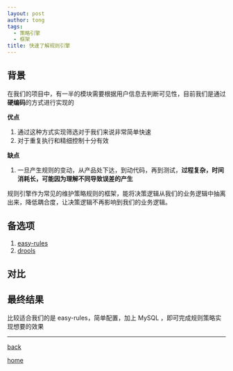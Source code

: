 ```yaml
---
layout: post
author: tong
tags:
  - 策略引擎
  - 框架
title: 快速了解规则引擎
---
```

## 背景
在我们的项目中，有一半的模块需要根据用户信息去判断可见性，目前我们是通过**硬编码**的方式进行实现的

**优点**

1. 通过这种方式实现筛选对于我们来说非常简单快速
2. 对于重复执行和精细控制十分有效

**缺点**

1. 一旦产生规则的变动，从产品处下达，到动代码，再到测试，**过程复杂，时间消耗长，可能因为理解不同导致误差的产生**

规则引擎作为常见的维护策略规则的框架，能将决策逻辑从我们的业务逻辑中抽离出来，降低耦合度，让决策逻辑不再影响到我们的业务逻辑。
## 备选项
1. [easy-rules](https://github.com/j-easy/easy-rules)
2. [drools](https://docs.drools.org/8.44.0.Final/drools-docs/drools/introduction/index.html)


## 对比


## 最终结果
比较适合我们的是 easy-rules，简单配置，加上 MySQL ，即可完成规则策略实现想要的效果

---
[back](../../编程相关文章汇总.md)

[home](../../../../index.md)